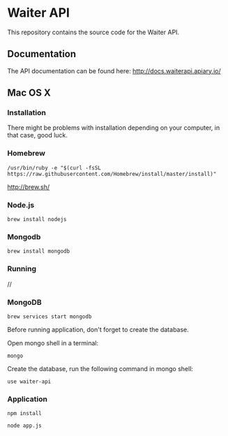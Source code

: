 # Waiter API

This repository contains the source code for the Waiter API.

## Documentation

The API documentation can be found here: http://docs.waiterapi.apiary.io/

## Mac OS X

### Installation

There might be problems with installation depending on your computer, in that case, good luck.

### Homebrew

`/usr/bin/ruby -e "$(curl -fsSL https://raw.githubusercontent.com/Homebrew/install/master/install)"`

http://brew.sh/

### Node.js

`brew install nodejs`

### Mongodb

`brew install mongodb`

### Running

//

### MongoDB

`brew services start mongodb`

Before running application, don't forget to create the database.

Open mongo shell in a terminal:

`mongo`

Create the database, run the following command in mongo shell:

`use waiter-api`

### Application

`npm install`

`node app.js`
